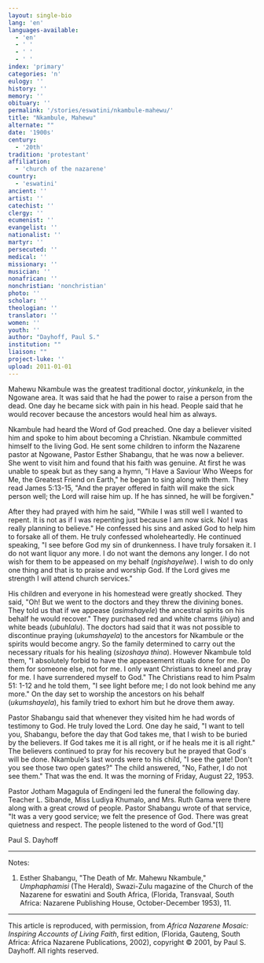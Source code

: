 ```yaml
---
layout: single-bio
lang: 'en'
languages-available:
  - 'en'
  - ' '
  - ' '
  - ' '
index: 'primary'
categories: 'n'
eulogy: ''
history: ''
memory: ''
obituary: ''
permalink: '/stories/eswatini/nkambule-mahewu/'
title: "Nkambule, Mahewu"
alternate: ""
date: '1900s'
century:
  - '20th'
tradition: 'protestant'
affiliation:
  - 'church of the nazarene'
country:
  - 'eswatini'
ancient: ''
artist: ''
catechist: ''
clergy: ''
ecumenist: ''
evangelist: ''
nationalist: ''
martyr: ''
persecuted: ''
medical: ''
missionary: ''
musician: ''
nonafrican: ''
nonchristian: 'nonchristian'
photo: ''
scholar: ''
theologian: ''
translator: ''
women: ''
youth: ''
author: "Dayhoff, Paul S."
institution: ""
liaison: ""
project-luke: ''
upload: 2011-01-01
---
```




Mahewu Nkambule was the greatest traditional doctor, *yinkunkela*, in the Ngowane area.  It was said that he had the power to raise a person from the dead.  One day he became sick with pain in his head.  People said that he would recover because the ancestors would heal him as always.

Nkambule had heard the Word of God preached.  One day a believer visited him and spoke to him about becoming a Christian. Nkambule committed himself to the living God.  He sent some children to inform the Nazarene pastor at Ngowane, Pastor Esther Shabangu, that he was now a believer.  She went to visit him and found that his faith was genuine.  At first he was unable to speak but as they sang a hymn, "I Have a Saviour Who Weeps for Me, the Greatest Friend on Earth," he began to sing along with them.  They read James 5:13-15, "And the prayer offered in faith will make the sick person well; the Lord will raise him up.  If he has sinned, he will be forgiven."

After they had prayed with him he said, "While I was still well I wanted to repent.  It is not as if I was repenting just because I am now sick.  No! I was really planning to believe."  He confessed his sins and asked God to help him to forsake all of them.  He truly confessed wholeheartedly.  He continued speaking, "I see before God my sin of drunkenness.  I have truly forsaken it.  I do not want liquor any more. I do not want the demons any longer.  I do not wish for them to be appeased on my behalf (*ngishayelwe*).  I wish to do only one thing and that is to praise and worship God.  If  the Lord gives me strength I will attend church services."

His children and everyone in his homestead were greatly shocked.  They said, "Oh! But we went to the doctors and they threw the divining bones.   They told us that if we appease (*asimshayele*) the ancestral spirits on his behalf  he would recover."  They purchased red and white charms (*ihiya*) and white beads (*ubuhlalu*).  The doctors had said that it was not possible to discontinue praying (*ukumshayela*) to the ancestors for Nkambule or the spirits would become angry.  So the family determined to carry out the necessary rituals for his healing (*sizoshaya thina*).  However Nkambule told them, "I absolutely forbid to have the appeasement rituals done for me.  Do them for someone else, not for me.  I only want Christians to kneel and pray for me.  I have surrendered myself to God."  The Christians read to him Psalm 51: 1-12 and he told them, "I see light before me; I do not look behind me any more."  On the day set to worship the ancestors on his behalf (*ukumshayela*), his family tried to exhort him but he drove them away.

Pastor Shabangu said that whenever they visited him he had words of testimony to God.  He truly loved the Lord.  One day he said, "I want to tell you, Shabangu, before the day that God takes me, that I wish to be buried by the believers.  If God takes me it is all right, or if he heals me it is all right."  The believers continued to pray for his recovery but he prayed that God's will be done. Nkambule's last words were to his child, "I see the gate!  Don't you see those two open gates?"  The child answered, "No, Father, I do not see them." That was the end.   It was the morning of Friday, August 22, 1953.

Pastor Jotham Magagula of Endingeni led the funeral the following day.  Teacher L. Sibande, Miss Ludiya Khumalo, and Mrs. Ruth Gama were there along with a great crowd of people.  Pastor Shabangu wrote of that service, "It was a very good service; we felt the presence of God.  There was great quietness and respect.  The people listened to the word of God."[1]

Paul S. Dayhoff

---

Notes:

1. Esther Shabangu, "The Death of Mr. Mahewu Nkambule," *Umphaphamisi* (The Herald), Swazi-Zulu magazine of the Church of the Nazarene for eswatini and South Africa, (Florida, Transvaal, South Africa: Nazarene Publishing House, October-December 1953), 11.

---

This article is reproduced, with permission, from *Africa Nazarene Mosaic: Inspiring Accounts of Living Faith*, first edition, (Florida, Gauteng, South Africa: Africa Nazarene Publications, 2002), copyright &copy; 2001, by Paul S. Dayhoff.  All rights reserved.

